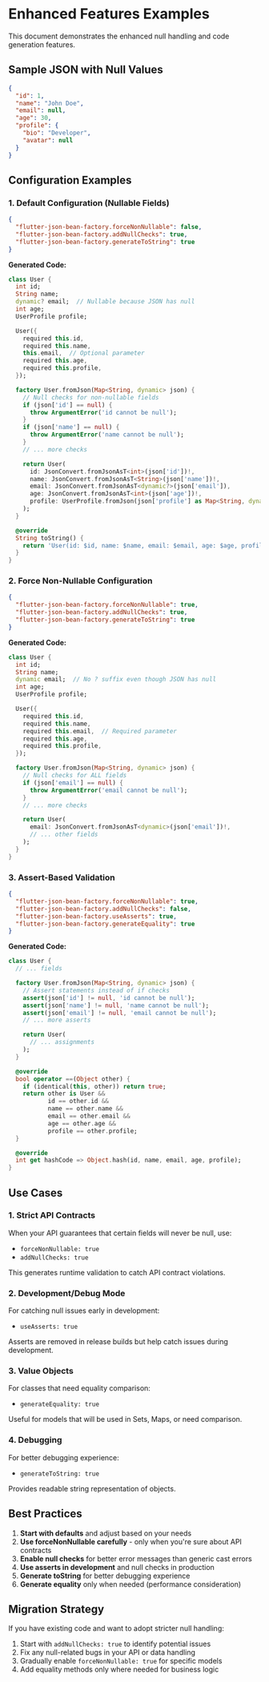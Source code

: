 # Enhanced Features Examples

This document demonstrates the enhanced null handling and code generation features.

## Sample JSON with Null Values

```json
{
  "id": 1,
  "name": "John Doe",
  "email": null,
  "age": 30,
  "profile": {
    "bio": "Developer",
    "avatar": null
  }
}
```

## Configuration Examples

### 1. Default Configuration (Nullable Fields)

```json
{
  "flutter-json-bean-factory.forceNonNullable": false,
  "flutter-json-bean-factory.addNullChecks": true,
  "flutter-json-bean-factory.generateToString": true
}
```

**Generated Code:**
```dart
class User {
  int id;
  String name;
  dynamic? email;  // Nullable because JSON has null
  int age;
  UserProfile profile;

  User({
    required this.id,
    required this.name,
    this.email,  // Optional parameter
    required this.age,
    required this.profile,
  });

  factory User.fromJson(Map<String, dynamic> json) {
    // Null checks for non-nullable fields
    if (json['id'] == null) {
      throw ArgumentError('id cannot be null');
    }
    if (json['name'] == null) {
      throw ArgumentError('name cannot be null');
    }
    // ... more checks

    return User(
      id: JsonConvert.fromJsonAsT<int>(json['id'])!,
      name: JsonConvert.fromJsonAsT<String>(json['name'])!,
      email: JsonConvert.fromJsonAsT<dynamic?>(json['email']),
      age: JsonConvert.fromJsonAsT<int>(json['age'])!,
      profile: UserProfile.fromJson(json['profile'] as Map<String, dynamic>),
    );
  }

  @override
  String toString() {
    return 'User(id: $id, name: $name, email: $email, age: $age, profile: $profile)';
  }
}
```

### 2. Force Non-Nullable Configuration

```json
{
  "flutter-json-bean-factory.forceNonNullable": true,
  "flutter-json-bean-factory.addNullChecks": true,
  "flutter-json-bean-factory.generateToString": true
}
```

**Generated Code:**
```dart
class User {
  int id;
  String name;
  dynamic email;  // No ? suffix even though JSON has null
  int age;
  UserProfile profile;

  User({
    required this.id,
    required this.name,
    required this.email,  // Required parameter
    required this.age,
    required this.profile,
  });

  factory User.fromJson(Map<String, dynamic> json) {
    // Null checks for ALL fields
    if (json['email'] == null) {
      throw ArgumentError('email cannot be null');
    }
    // ... more checks

    return User(
      email: JsonConvert.fromJsonAsT<dynamic>(json['email'])!,
      // ... other fields
    );
  }
}
```

### 3. Assert-Based Validation

```json
{
  "flutter-json-bean-factory.forceNonNullable": true,
  "flutter-json-bean-factory.addNullChecks": false,
  "flutter-json-bean-factory.useAsserts": true,
  "flutter-json-bean-factory.generateEquality": true
}
```

**Generated Code:**
```dart
class User {
  // ... fields

  factory User.fromJson(Map<String, dynamic> json) {
    // Assert statements instead of if checks
    assert(json['id'] != null, 'id cannot be null');
    assert(json['name'] != null, 'name cannot be null');
    assert(json['email'] != null, 'email cannot be null');
    // ... more asserts

    return User(
      // ... assignments
    );
  }

  @override
  bool operator ==(Object other) {
    if (identical(this, other)) return true;
    return other is User && 
           id == other.id && 
           name == other.name && 
           email == other.email && 
           age == other.age && 
           profile == other.profile;
  }

  @override
  int get hashCode => Object.hash(id, name, email, age, profile);
}
```

## Use Cases

### 1. Strict API Contracts
When your API guarantees that certain fields will never be null, use:
- `forceNonNullable: true`
- `addNullChecks: true`

This generates runtime validation to catch API contract violations.

### 2. Development/Debug Mode
For catching null issues early in development:
- `useAsserts: true`

Asserts are removed in release builds but help catch issues during development.

### 3. Value Objects
For classes that need equality comparison:
- `generateEquality: true`

Useful for models that will be used in Sets, Maps, or need comparison.

### 4. Debugging
For better debugging experience:
- `generateToString: true`

Provides readable string representation of objects.

## Best Practices

1. **Start with defaults** and adjust based on your needs
2. **Use forceNonNullable carefully** - only when you're sure about API contracts
3. **Enable null checks** for better error messages than generic cast errors
4. **Use asserts in development** and null checks in production
5. **Generate toString** for better debugging experience
6. **Generate equality** only when needed (performance consideration)

## Migration Strategy

If you have existing code and want to adopt stricter null handling:

1. Start with `addNullChecks: true` to identify potential issues
2. Fix any null-related bugs in your API or data handling
3. Gradually enable `forceNonNullable: true` for specific models
4. Add equality methods only where needed for business logic
